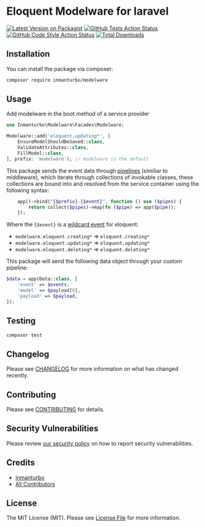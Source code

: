 # Eloquent Modelware for laravel

[![Latest Version on Packagist](https://img.shields.io/packagist/v/inmanturbo/modelware.svg?style=flat-square)](https://packagist.org/packages/inmanturbo/modelware)
[![GitHub Tests Action Status](https://img.shields.io/github/actions/workflow/status/inmanturbo/modelware/run-tests.yml?branch=main&label=tests&style=flat-square)](https://github.com/inmanturbo/modelware/actions?query=workflow%3Arun-tests+branch%3Amain)
[![GitHub Code Style Action Status](https://img.shields.io/github/actions/workflow/status/inmanturbo/modelware/fix-php-code-style-issues.yml?branch=main&label=code%20style&style=flat-square)](https://github.com/inmanturbo/modelware/actions?query=workflow%3A"Fix+PHP+code+style+issues"+branch%3Amain)
[![Total Downloads](https://img.shields.io/packagist/dt/inmanturbo/modelware.svg?style=flat-square)](https://packagist.org/packages/inmanturbo/modelware)

## Installation

You can install the package via composer:

```bash
composer require inmanturbo/modelware
```

## Usage

Add modelware in the boot method of a service provider

```php
use Inmanturbo\Modelware\Facades\Modelware;

Modelware::add('eloquent.updating*', [
    EnsureModelShouldBeSaved::class,
    ValidateAttributes::class,
    FillModel::class,
], prefix: 'modelware'); // modelware is the default
```

This package sends the event data through [pipelines](https://laravel.com/docs/11.x/helpers#pipeline) (similiar to middleware), which iterate through collections of invokable classes, these collections are bound into and resolved from the service container using the following syntax:

```php
    app()->bind("{$prefix}.{$event}", function () use ($pipes) {
        return collect($pipes)->map(fn ($pipe) => app($pipe));
    });
```

Where the `{$event}` is a [wildcard event](https://laravel.com/docs/11.x/events#wildcard-event-listeners) for eloquent:

- `modelware.eloquent.creating*` => `eloquent.creating*`
- `modelware.eloquent.updating*` => `eloquent.updating*`
- `modelware.eloquent.deleting*` => `eloquent.deleting*`

This package will send the following data object through your custom pipeline:

```php
$data = app(Data::class, [
    'event' => $events,
    'model' => $payload[0],
    'payload' => $payload,
]);
```

## Testing

```bash
composer test
```

## Changelog

Please see [CHANGELOG](CHANGELOG.md) for more information on what has changed recently.

## Contributing

Please see [CONTRIBUTING](CONTRIBUTING.md) for details.

## Security Vulnerabilities

Please review [our security policy](../../security/policy) on how to report security vulnerabilities.

## Credits

- [inmanturbo](https://github.com/inmanturbo)
- [All Contributors](../../contributors)

## License

The MIT License (MIT). Please see [License File](LICENSE.md) for more information.
